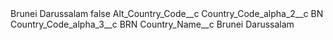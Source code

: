 <?xml version="1.0" encoding="UTF-8"?>
<CustomMetadata xmlns="http://soap.sforce.com/2006/04/metadata" xmlns:xsi="http://www.w3.org/2001/XMLSchema-instance" xmlns:xsd="http://www.w3.org/2001/XMLSchema">
    <label>Brunei Darussalam</label>
    <protected>false</protected>
    <values>
        <field>Alt_Country_Code__c</field>
        <value xsi:nil="true"/>
    </values>
    <values>
        <field>Country_Code_alpha_2__c</field>
        <value xsi:type="xsd:string">BN</value>
    </values>
    <values>
        <field>Country_Code_alpha_3__c</field>
        <value xsi:type="xsd:string">BRN</value>
    </values>
    <values>
        <field>Country_Name__c</field>
        <value xsi:type="xsd:string">Brunei Darussalam</value>
    </values>
</CustomMetadata>
